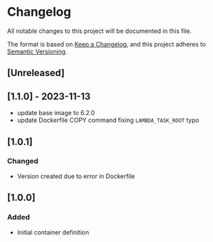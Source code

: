 <!-- markdownlint-disable MD003 -->

# Changelog

All notable changes to this project will be documented in this file.

The format is based on [Keep a Changelog](https://keepachangelog.com/en/1.0.0/),
and this project adheres to [Semantic Versioning](https://semver.org/spec/v2.0.0.html).

## [Unreleased]

## [1.1.0] - 2023-11-13

- update base image to 6.2.0
- update Dockerfile COPY command fixing `LAMBDA_TASK_ROOT` typo

## [1.0.1]

### Changed

- Version created due to error in Dockerfile

## [1.0.0]

### Added

- Initial container definition
